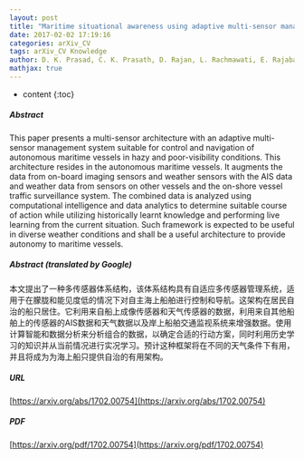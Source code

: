 ```yaml
---
layout: post
title: "Maritime situational awareness using adaptive multi-sensor management under hazy conditions"
date: 2017-02-02 17:19:16
categories: arXiv_CV
tags: arXiv_CV Knowledge
author: D. K. Prasad, C. K. Prasath, D. Rajan, L. Rachmawati, E. Rajabally, C. Quek
mathjax: true
---
```


* content
{:toc}

##### Abstract
This paper presents a multi-sensor architecture with an adaptive multi-sensor management system suitable for control and navigation of autonomous maritime vessels in hazy and poor-visibility conditions. This architecture resides in the autonomous maritime vessels. It augments the data from on-board imaging sensors and weather sensors with the AIS data and weather data from sensors on other vessels and the on-shore vessel traffic surveillance system. The combined data is analyzed using computational intelligence and data analytics to determine suitable course of action while utilizing historically learnt knowledge and performing live learning from the current situation. Such framework is expected to be useful in diverse weather conditions and shall be a useful architecture to provide autonomy to maritime vessels.

##### Abstract (translated by Google)
本文提出了一种多传感器体系结构，该体系结构具有自适应多传感器管理系统，适用于在朦胧和能见度低的情况下对自主海上船舶进行控制和导航。这架构在居民自治的船只居住。它利用来自船上成像传感器和天气传感器的数据，利用来自其他船舶上的传感器的AIS数据和天气数据以及岸上船舶交通监视系统来增强数据。使用计算智能和数据分析来分析组合的数据，以确定合适的行动方案，同时利用历史学习的知识并从当前情况进行实况学习。预计这种框架将在不同的天气条件下有用，并且将成为为海上船只提供自治的有用架构。

##### URL
[https://arxiv.org/abs/1702.00754](https://arxiv.org/abs/1702.00754)

##### PDF
[https://arxiv.org/pdf/1702.00754](https://arxiv.org/pdf/1702.00754)


